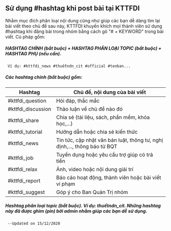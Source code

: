 ## Sử dụng #hashtag khi post bài tại KTTFDI

Nhằm mục đích phân loại nội dung cũng như giúp các bạn dễ dàng tìm lại bài viết theo chủ đề sau này, KTTFDI khuyến khích mọi thành viên sử dụng #hashtag khi đăng bài trong nhóm bằng cách gõ "# + KEYWORD" trong bài viết. Cú pháp gồm:

##### HASHTAG CHÍNH (bắt buộc) + HASHTAG PHÂN LOẠI TOPIC (bắt buộc) + HASHTAG PHỤ (nếu cần).      
     Ví dụ: #kttfdi_news #thuếtndn_cit #official #tenban... 

##### Các hashtag chính (bắt buộc) gồm:
| Hashtag            | Chủ đề, nội dung của bài viết                                              |
|--------------------|----------------------------------------------------------------------------|
| #kttfdi_question   | Hỏi đáp, thắc mắc                                                          |
| #kttfdi_discussion | Thảo luận về chủ đề nào đó                                                 |
| #kttfdi_share      | Chia sẻ (tài liệu, sách, phần mềm, khóa học,...)                           |
| #kttfdi_tutorial   | Hướng dẫn hoặc chia sẻ kiến thức                                           |
| #kttfdi_news       | Tin tức, cập nhật văn bản luật, thông tư, nghị định,..., thông báo từ BQT  |
| #kttfdi_job        | Tuyển dụng hoặc yêu cầu trợ giúp có trả tiền                               |
| #kttfdi_relax      | Ảnh, video hoặc nội dung giải trí                                          |
| #kttfdi_report     | Báo cáo hoạt động, thành viên hoặc bài viết vi phạm                        |
| #kttfdi_suggest    | Góp ý cho Ban Quản Trị nhóm                                                |

##### Hashtag phân loại topic (bắt buộc). Ví dụ: thuếtndn_cit. Những hashtag này đã được ghim (pin) bởi admin nhằm giúp các bạn dễ sử dụng.

     --Updated on 15/12/2020
